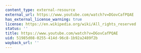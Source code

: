 ```yaml
---
content_type: external-resource
external_url: https://www.youtube.com/watch?v=DGovCafPQAE
has_external_license_warning: true
license: https://en.wikipedia.org/wiki/All_rights_reserved
status: ''
title: https://www.youtube.com/watch?v=DGovCafPQAE
uid: 51985d08-0255-414d-96c8-1b92a2489f2b
wayback_url: ''
---
```

